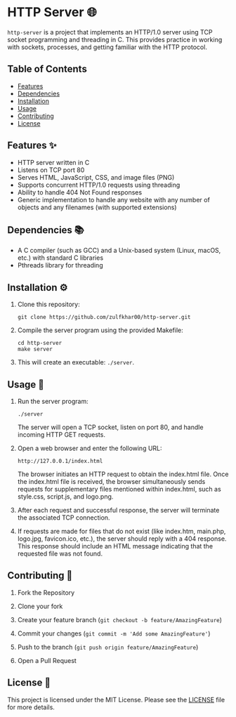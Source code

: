 # HTTP Server 🌐

`http-server` is a project that implements an HTTP/1.0 server using TCP socket programming and threading in C. This provides practice in working with sockets, processes, and getting familiar with the HTTP protocol.

## Table of Contents

- [Features](#features)
- [Dependencies](#dependencies)
- [Installation](#installation)
- [Usage](#usage)
- [Contributing](#contributing)
- [License](#license)

## Features ✨

- HTTP server written in C
- Listens on TCP port 80
- Serves HTML, JavaScript, CSS, and image files (PNG)
- Supports concurrent HTTP/1.0 requests using threading
- Ability to handle 404 Not Found responses
- Generic implementation to handle any website with any number of objects and any filenames (with supported extensions)

## Dependencies 📚

- A C compiler (such as GCC) and a Unix-based system (Linux, macOS, etc.) with standard C libraries
- Pthreads library for threading

## Installation ⚙️

1. Clone this repository:
   ```
   git clone https://github.com/zulfkhar00/http-server.git
   ```
2. Compile the server program using the provided Makefile:

   ```
   cd http-server
   make server
   ```

3. This will create an executable: `./server`.

## Usage 🚀

1. Run the server program:

   ```
   ./server
   ```

   The server will open a TCP socket, listen on port 80, and handle incoming HTTP GET requests.

2. Open a web browser and enter the following URL:

   `http://127.0.0.1/index.html`

   The browser initiates an HTTP request to obtain the index.html file. Once the index.html file is received, the browser simultaneously sends requests for supplementary files mentioned within index.html, such as style.css, script.js, and logo.png.

3. After each request and successful response, the server will terminate the associated TCP connection.

4. If requests are made for files that do not exist (like index.htm, main.php, logo.jpg, favicon.ico, etc.), the server should reply with a 404 response. This response should include an HTML message indicating that the requested file was not found.

## Contributing 🤝

1. Fork the Repository

2. Clone your fork

3. Create your feature branch (`git checkout -b feature/AmazingFeature`)

4. Commit your changes (`git commit -m 'Add some AmazingFeature'`)

5. Push to the branch (`git push origin feature/AmazingFeature`)

6. Open a Pull Request

## License 📄

This project is licensed under the MIT License. Please see the [LICENSE](LICENSE) file for more details.
